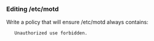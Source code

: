 ### Editing /etc/motd

Write a policy that will ensure /etc/motd always contains:

       Unauthorized use forbidden.
